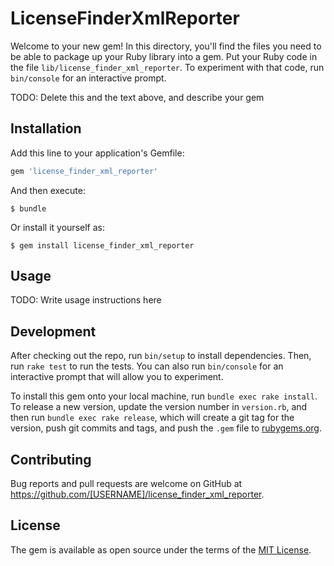 # LicenseFinderXmlReporter

Welcome to your new gem! In this directory, you'll find the files you need to be able to package up your Ruby library into a gem. Put your Ruby code in the file `lib/license_finder_xml_reporter`. To experiment with that code, run `bin/console` for an interactive prompt.

TODO: Delete this and the text above, and describe your gem

## Installation

Add this line to your application's Gemfile:

```ruby
gem 'license_finder_xml_reporter'
```

And then execute:

    $ bundle

Or install it yourself as:

    $ gem install license_finder_xml_reporter

## Usage

TODO: Write usage instructions here

## Development

After checking out the repo, run `bin/setup` to install dependencies. Then, run `rake test` to run the tests. You can also run `bin/console` for an interactive prompt that will allow you to experiment.

To install this gem onto your local machine, run `bundle exec rake install`. To release a new version, update the version number in `version.rb`, and then run `bundle exec rake release`, which will create a git tag for the version, push git commits and tags, and push the `.gem` file to [rubygems.org](https://rubygems.org).

## Contributing

Bug reports and pull requests are welcome on GitHub at https://github.com/[USERNAME]/license_finder_xml_reporter.

## License

The gem is available as open source under the terms of the [MIT License](http://opensource.org/licenses/MIT).
